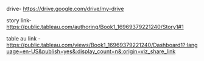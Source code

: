drive- https://drive.google.com/drive/my-drive

story link- https://public.tableau.com/authoring/Book1_16969379221240/Story1#1

table au link - https://public.tableau.com/views/Book1_16969379221240/Dashboard1?:language=en-US&publish=yes&:display_count=n&:origin=viz_share_link
